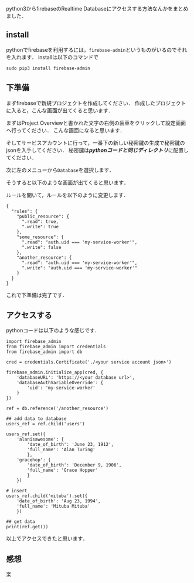 python3からfirebaseのRealtime Databaseにアクセスする方法なんかをまとめました．

## install

pythonでfirebaseを利用するには，`firebase-admin`というものがいるのでそれを入れます．
installは以下のコマンドで

```
sudo pip3 install firebase-admin
```

## 下準備
まずfirebaseで新規プロジェクトを作成してください．
作成したプロジェクトに入ると，こんな画面が出てくると思います．

まずはProject Overviewと書かれた文字の右側の歯車をクリックして設定画面へ行ってください．
こんな画面になると思います．

そしてサービスアカウントに行って，一番下の新しい秘密鍵の生成で秘密鍵のjsonを入手してください．
秘密鍵は***pythonコードと同じディレクトリ***に配置してください．


次に左のメニューから`Database`を選択します．

そうすると以下のような画面が出てくると思います．

ルールを開いて，ルールを以下のように変更します．

```
{
  "rules": {
    "public_resource": {
      ".read": true,
      ".write": true
    },
    "some_resource": {
      ".read": "auth.uid === 'my-service-worker'",
      ".write": false
    },
    "another_resource": {
      ".read": "auth.uid === 'my-service-worker'",
      ".write": "auth.uid === 'my-service-worker'"
    }
  }
}
```

これで下準備は完了です．

## アクセスする

pythonコードは以下のような感じです．

```
import firebase_admin
from firebase_admin import credentials
from firebase_admin import db

cred = credentials.Certificate('./<your service account json>')

firebase_admin.initialize_app(cred, {
    'databaseURL': 'https://<your database url>',
    'databaseAuthVariableOverride': {
        'uid': 'my-service-worker'
    }
})

ref = db.reference('/another_resource')

## add data to database
users_ref = ref.child('users')

users_ref.set({
    'alanisawesome': {
        'date_of_birth': 'June 23, 1912',
        'full_name': 'Alan Turing'
        },
    'gracehop': {
        'date_of_birth': 'December 9, 1906',
        'full_name': 'Grace Hopper'
        }
    })

# insert
users_ref.child('mituba').set({
    'date_of_birth': 'Aug 23, 1994',
    'full_name': 'Mituba Mituba'
    })

## get data
print(ref.get())
```

以上でアクセスできたと思います．

## 感想

楽
